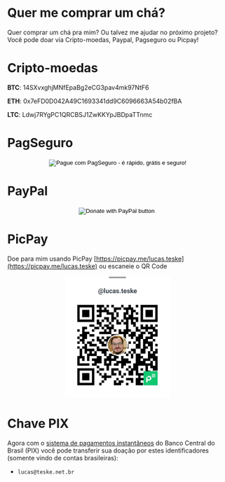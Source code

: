 Quer me comprar um chá?
=========================

Quer comprar um chá pra mim? Ou talvez me ajudar no próximo projeto? Você pode doar via Cripto-moedas, Paypal, Pagseguro ou Picpay!


Cripto-moedas
============

**BTC**: 14SXvxghjMNfEpaBg2eCG3pav4mk97NtF6

**ETH**: 0x7eFD0D042A49C1693341dd9C6096663A54b02fBA

**LTC**: Ldwj7RYgPC1QRCBSJ1ZwKKYpJBDpaTTnmc

PagSeguro
=========

<center>
  <form action="https://pagseguro.uol.com.br/checkout/v2/donation.html" method="post">
    <input name="currency" type="hidden" value="BRL" />
    <input name="receiverEmail" type="hidden" value="lucas@teske.net.br" />
    <input name="iot" type="hidden" value="button" />
    <input alt="Pague com PagSeguro - é rápido, grátis e seguro!" name="submit" src="https://stc.pagseguro.uol.com.br/public/img/botoes/doacoes/120x53-doar.gif" type="image" />
  </form>
</center>

PayPal
======

<!-- Paypal -->
<center>
  <form action="https://www.paypal.com/cgi-bin/webscr" method="post" target="_top">
    <input type="hidden" name="cmd" value="_donations" />
    <input type="hidden" name="business" value="53C9DZEVRE6VA" />
    <input type="hidden" name="item_name" value="Ice Tea, New Projects and new Articles" />
    <input type="hidden" name="currency_code" value="BRL" />
    <input type="image" src="https://www.paypalobjects.com/en_US/i/btn/btn_donateCC_LG.gif" border="0" name="submit" title="PayPal - The safer, easier way to pay online!" alt="Donate with PayPal button" />
    <img alt="" border="0" src="https://www.paypal.com/en_BR/i/scr/pixel.gif" width="1" height="1" />
  </form>
</center>

PicPay
======

Doe para mim usando PicPay [https://picpay.me/lucas.teske](https://picpay.me/lucas.teske) ou escaneie o QR Code

<center>
  <img src="/assets/picpay.jpg" width="240"/>
</center>

Chave PIX
=========

Agora com o [sistema de pagamentos instantâneos](https://www.bcb.gov.br/estabilidadefinanceira/pagamentosinstantaneos) do Banco Central do Brasil (PIX) você pode transferir sua doação por estes identificadores (somente vindo de contas brasileiras):

* `lucas@teske.net.br`
